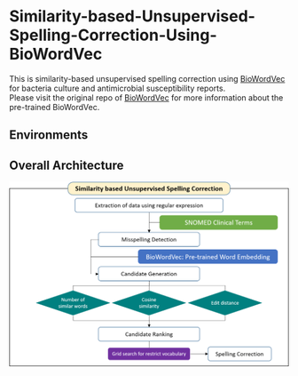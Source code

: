 # Similarity-based-Unsupervised-Spelling-Correction-Using-BioWordVec

This is similarity-based unsupervised spelling correction using [BioWordVec] for bacteria culture and antimicrobial susceptibility reports.  
Please visit the original repo of [BioWordVec] for more information about the pre-trained BioWordVec.  

## Environments


## Overall Architecture
![screensh](./img/architecture.png)

[BioWordVec]: https://github.com/ncbi-nlp/BioWordVec
